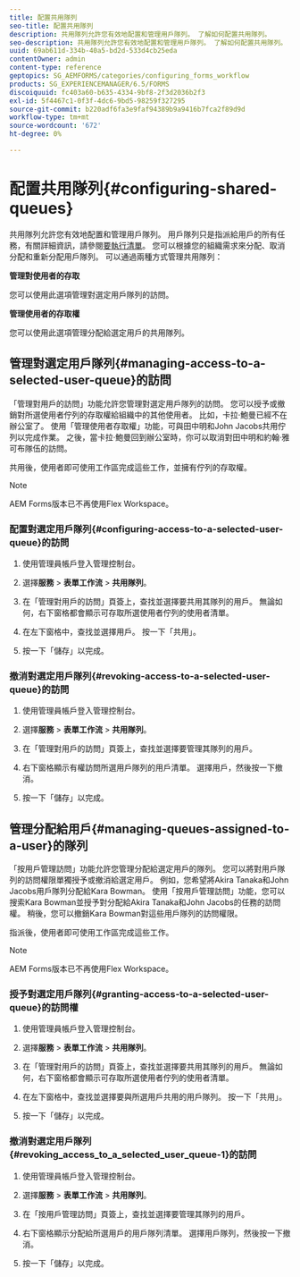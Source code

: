 ```yaml
---
title: 配置共用隊列
seo-title: 配置共用隊列
description: 共用隊列允許您有效地配置和管理用戶隊列。 了解如何配置共用隊列。
seo-description: 共用隊列允許您有效地配置和管理用戶隊列。 了解如何配置共用隊列。
uuid: 69ab611d-334b-40a5-bd2d-533d4cb25eda
contentOwner: admin
content-type: reference
geptopics: SG_AEMFORMS/categories/configuring_forms_workflow
products: SG_EXPERIENCEMANAGER/6.5/FORMS
discoiquuid: fc403a60-b635-4334-9bf8-2f3d2036b2f3
exl-id: 5f4467c1-0f3f-4dc6-9bd5-98259f327295
source-git-commit: b220adf6fa3e9faf94389b9a9416b7fca2f89d9d
workflow-type: tm+mt
source-wordcount: '672'
ht-degree: 0%

---
```


# 配置共用隊列{#configuring-shared-queues}

共用隊列允許您有效地配置和管理用戶隊列。 用戶隊列只是指派給用戶的所有任務，有關詳細資訊，請參閱[要執行清單](https://help.adobe.com/en_US/livecycle/11.0/WorkspaceHelp/WS92d06802c76abadb-2b6ab502126beb6ba2f-7ffc.2.html)。 您可以根據您的組織需求來分配、取消分配和重新分配用戶隊列。 可以通過兩種方式管理共用隊列：

**管理對使用者的存取**

您可以使用此選項管理對選定用戶隊列的訪問。

**管理使用者的存取權**

您可以使用此選項管理分配給選定用戶的共用隊列。

## 管理對選定用戶隊列{#managing-access-to-a-selected-user-queue}的訪問

「管理對用戶的訪問」功能允許您管理對選定用戶隊列的訪問。 您可以授予或撤銷對所選使用者佇列的存取權給組織中的其他使用者。 比如，卡拉·鮑曼已經不在辦公室了。 使用「管理使用者存取權」功能，可與田中明和John Jacobs共用佇列以完成作業。 之後，當卡拉·鮑曼回到辦公室時，你可以取消對田中明和約翰·雅可布隊伍的訪問。

共用後，使用者即可使用工作區完成這些工作，並擁有佇列的存取權。

>[!NOTE]
>
>AEM Forms版本已不再使用Flex Workspace。

### 配置對選定用戶隊列{#configuring-access-to-a-selected-user-queue}的訪問

1. 使用管理員帳戶登入管理控制台。
1. 選擇&#x200B;**服務** > **表單工作流** > **共用隊列**。

1. 在「管理對用戶的訪問」頁簽上，查找並選擇要共用其隊列的用戶。 無論如何，右下窗格都會顯示可存取所選使用者佇列的使用者清單。
1. 在左下窗格中，查找並選擇用戶。 按一下「共用」。
1. 按一下「儲存」以完成。

### 撤消對選定用戶隊列{#revoking-access-to-a-selected-user-queue}的訪問

1. 使用管理員帳戶登入管理控制台。
1. 選擇&#x200B;**服務** > **表單工作流** > **共用隊列**。

1. 在「管理對用戶的訪問」頁簽上，查找並選擇要管理其隊列的用戶。
1. 右下窗格顯示有權訪問所選用戶隊列的用戶清單。 選擇用戶，然後按一下撤消。
1. 按一下「儲存」以完成。

## 管理分配給用戶{#managing-queues-assigned-to-a-user}的隊列

「按用戶管理訪問」功能允許您管理分配給選定用戶的隊列。 您可以將對用戶隊列的訪問權限單獨授予或撤消給選定用戶。 例如，您希望將Akira Tanaka和John Jacobs用戶隊列分配給Kara Bowman。 使用「按用戶管理訪問」功能，您可以搜索Kara Bowman並授予對分配給Akira Tanaka和John Jacobs的任務的訪問權。 稍後，您可以撤銷Kara Bowman對這些用戶隊列的訪問權限。

指派後，使用者即可使用工作區完成這些工作。

>[!NOTE]
>
>AEM Forms版本已不再使用Flex Workspace。

### 授予對選定用戶隊列{#granting-access-to-a-selected-user-queue}的訪問權

1. 使用管理員帳戶登入管理控制台。
1. 選擇&#x200B;**服務** > **表單工作流** > **共用隊列**。

1. 在「管理對用戶的訪問」頁簽上，查找並選擇要共用其隊列的用戶。 無論如何，右下窗格都會顯示可存取所選使用者佇列的使用者清單。
1. 在左下窗格中，查找並選擇要與所選用戶共用的用戶隊列。 按一下「共用」。
1. 按一下「儲存」以完成。

### 撤消對選定用戶隊列{#revoking_access_to_a_selected_user_queue-1}的訪問

1. 使用管理員帳戶登入管理控制台。
1. 選擇&#x200B;**服務** > **表單工作流** > **共用隊列**。

1. 在「按用戶管理訪問」頁簽上，查找並選擇要管理其隊列的用戶。
1. 右下窗格顯示分配給所選用戶的用戶隊列清單。 選擇用戶隊列，然後按一下撤消。
1. 按一下「儲存」以完成。
